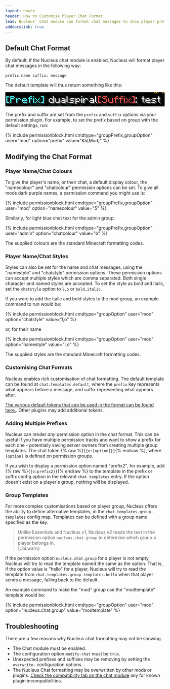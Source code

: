 ```yaml
---
layout: howto
header: How to Customise Player Chat Format
lead: Nucleus' Chat module can format chat messages to show player prefixes, ranks and other contextual information.
adddocslink: true
---
```


## Default Chat Format

By default, if the Nucleus chat module is enabled, Nucleus will format player chat messages in the following way:

```
prefix name suffix: message
```

The default template will thus return something like this:

![message](../../img/message.png)

The prefix and suffix are set from the `prefix` and `suffix` options via your permission plugin. For example, to set
the prefix based on group with the default settings, run:

{% include permissionblock.html cmdtype="groupPrefix,groupOption" user="mod" option="prefix" value="&5[Mod]" %}

## Modifying the Chat Format 

### Player Name/Chat Colours

To give the player's name, or their chat, a default display colour, the "namecolour" and "chatcolour" permission options
can be set. To give all mods dark purple names, a permission command you might use is: 

{% include permissionblock.html cmdtype="groupPrefix,groupOption" user="mod" option="namecolour" value="5" %}

Similarly, for light blue chat text for the admin group:

{% include permissionblock.html cmdtype="groupPrefix,groupOption" user="admin" option="chatcolour" value="b" %}

The supplied colours are the standard Minecraft formatting codes.

### Player Name/Chat Styles

Styles can also be set for the name and chat messages, using the "namestyle" and "chatstyle" permission options.
These permission options can accept multiple styles which are comma separated. Both single character and named
styles are accepted. To set the style as bold and italic, set the `chatstyle` option to `l,o` or `bold,italic`.

If you were to add the italic and bold styles to the mod group, an example command to run would be:

{% include permissionblock.html cmdtype="groupOption" user="mod" option="chatstyle" value="l,o" %}  

or, for their name

{% include permissionblock.html cmdtype="groupOption" user="mod" option="namestyle" value="l,o" %}

The supplied styles are the standard Minecraft formatting codes.

### Customising Chat Formats

Nucleus enables rich customisation of chat formatting. The default template can be found at `chat.templates.default`,
where the `prefix` key represents what appears before a message, and suffix representing what appears after.

[The various default tokens that can be used in the format can be found here.](../links-and-tokens.html). Other plugins
may add additional tokens. 

### Adding Multiple Prefixes

Nucleus can render _any_ permission option in the chat format. This can be useful if you have multiple permission tracks
and want to show a prefix for each one - potentially saving server owners from creating multiple group templates. The chat
token {% raw %}`{{o:[option]}}`{% endraw %}, where `[option]` is defined on permission groups.

If you wish to display a permission option named "prefix2", for example, add {% raw %}`{{o:prefix2}}`{% endraw %} to the template in the
prefix or suffix config option in the relevant `chat.templates` entry. If the option doesn't exist on a player's group,
nothing will be displayed.

### Group Templates

For more complex customisations based on player group, Nucleus offers the ability to define alternative templates, in
the `chat.templates.group-templates` config map. Templates can be defined with a group name specified as the key.

> Unlike Essentials and Nucleus v1, Nucleus v2 reads the text in the permission option `nucleus.chat.group` 
> to determine which group a player belongs in.  
{:.bl.warn}

If the permission option `nucleus.chat.group` for a player is not empty, Nucleus will try to read the template named
the same as the option. That is, if the option value is "hello" for a player, Nucleus will try to read the template from 
`chat.templates.group-templates.hello` when that player sends a message, falling back to the default.

An example command to make the "mod" group use the "modtemplate" template would be:

{% include permissionblock.html cmdtype="groupOption" user="mod" option="nucleus.chat.group" value="modtemplate" %}

## Troubleshooting

There are a few reasons why Nucleus chat formatting may not be showing.

* The Chat module must be enabled.
* The configuration option `modify-chat` must be `true`.
* Unexpected prefixes and suffixes may be removing by setting the `overwrite-` configuration options. 
* The Nucleus Chat formatting may be overwritten by other mods or plugins. [Check the compatibility tab on the chat module](../modules/chat.html#compatibility) any for known plugin incompatibilities.

